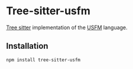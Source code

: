 # Tree-sitter-usfm

[Tree sitter](https://tree-sitter.github.io/tree-sitter/) implementation of the [USFM](https://ubsicap.github.io/usfm/) language.

## Installation

`npm install tree-sitter-usfm`

